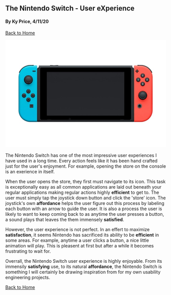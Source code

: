 ## The Nintendo Switch - User eXperience
#### By Ky Price, 4/11/20

[Back to Home](../)

<p align="center">
  <img src="../assets/nintendo-switch-1.jpg" alt="Nintendo Switch">
</p>

The Nintendo Switch has one of the most impressive user experiences I have used in a long time. Every action feels like it has been hand crafted just for the user's enjoyment. For example, opening the store on the console is an exerience in itself.

When the user opens the store, they first must navigate to its icon. This task is exceptionally easy as all common applications are laid out beneath your regular applications making regular actions highly **efficient** to get to. The user must simply tap the joystick down button and click the 'store' icon. The joystick's own **affordance** helps the user figure out this process by labeling each button with an arrow to guide the user. It is also a process the user is likely to want to keep coming back to as anytime the user presses a button, a sound plays that leaves the them immensely **satisfied**. 

However, the user experience is not perfect. In an effert to maximize **satisfaction**, it seems Nintendo has sacrificed its ability to be **efficient** in some areas. For example, anytime a user clicks a button, a nice little animation will play. This is pleasent at first but after a while it becomes frustrating to wait for. 

Overrall, the Nintendo Switch user experience is highly enjoyable. From its immensily **satisfying** use, to its natural **affordance**, the Nintendo Switch is something I will certainly be drawing inspiration from for my own usability engineering projects.

[Back to Home](../)
